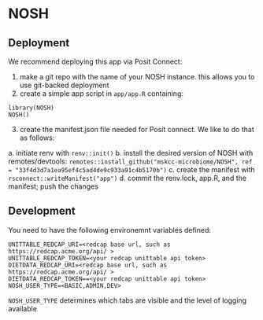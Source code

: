 # NOSH



## Deployment
We recommend deploying this app via Posit Connect:

1. make a git repo with the name of your NOSH instance.  this allows you to use git-backed deployment
2. create a simple app script in `app/app.R` containing:
```
library(NOSH)
NOSH()
```
3. create the manifest.json file needed for Posit connect.  We like to do that as follows:
  
  a.  initiate renv with `renv::init()`
  b. install the desired version of NOSH with remotes/devtools: `remotes::install_github("mskcc-microbiome/NOSH", ref = "33f4d3d7a1ea95ef4c5ad4de9c933a91c4b5170b")`
  c. create the manifest with `rsconnect::writeManifest("app")`
  d. commit the renv.lock, app.R, and the manifest; push the changes



## Development

You need to have the following environemnt variables defined:
```
UNITTABLE_REDCAP_URI=<redcap base url, such as https://redcap.acme.org/api/ >
UNITTABLE_REDCAP_TOKEN=<your redcap unittable api token>
DIETDATA_REDCAP_URI=<redcap base url, such as https://redcap.acme.org/api/ >
DIETDATA_REDCAP_TOKEN==<your redcap unittable api token>
NOSH_USER_TYPE=<BASIC,ADMIN,DEV>
```
`NOSH_USER_TYPE` determines which tabs are visible and the level of logging available
